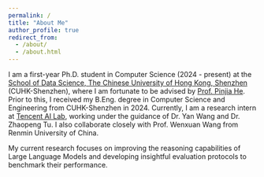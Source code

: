```yaml
---
permalink: /
title: "About Me"
author_profile: true
redirect_from: 
  - /about/
  - /about.html
---
```


I am a first-year Ph.D. student in Computer Science (2024 - present) at the [School of Data Science, The Chinese University of Hong Kong, Shenzhen](https://sds.cuhk.edu.cn) (CUHK-Shenzhen), where I am fortunate to be advised by [Prof. Pinjia He](https://pinjiahe.github.io). Prior to this, I received my B.Eng. degree in Computer Science and Engineering from CUHK-Shenzhen in 2024.
Currently, I am a research intern at [Tencent AI Lab](https://ailab.tencent.com/ailab/en/about), working under the guidance of Dr. Yan Wang and Dr. Zhaopeng Tu. I also collaborate closely with Prof. Wenxuan Wang from Renmin University of China.

My current research focuses on improving the reasoning capabilities of Large Language Models and developing insightful evaluation protocols to benchmark their performance.


<div style="margin-top: 10rem;">
  <script type='text/javascript' id='mapmyvisitors' src='https://mapmyvisitors.com/map.js?cl=ffffff&w=386&t=n&d=i_mnc2Ovc6Uiext34nnZ4oAne7PbSHpX8-0KYIAbrPg&co=c0c0c0&cmo=ff9999&cmn=cc0000&ct=000000'></script>
</div>
